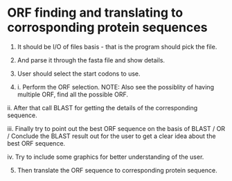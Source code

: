 # ORF finding and translating to corrosponding protein sequences


1. It should be I/O of files basis - that is the program should pick the file.

2. And parse it through the fasta file and show details.

3. User should select the start codons to use.

4. i. Perform the ORF selection. NOTE: Also see the possiblity of having multiple ORF, find all the possible ORF.

ii. After that call BLAST for getting the details of the corresponding sequence.
	
iii. Finally try to point out the best ORF sequence on the basis of BLAST 
		/ OR / 
	 Conclude the BLAST result out for the user to get a clear idea about the best ORF sequence.

iv. Try to include some graphics for better understanding of the user.

5. Then translate the ORF sequence to corresponding protein sequence.
